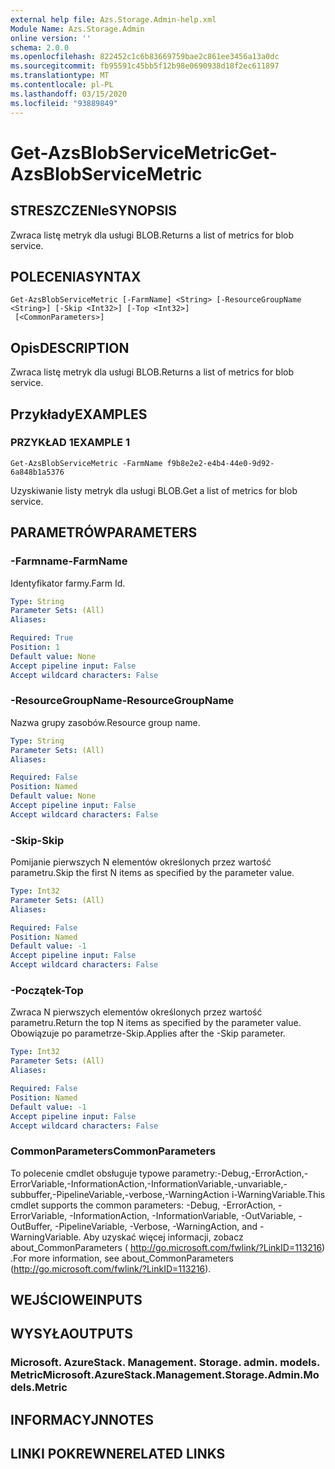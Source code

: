 ```yaml
---
external help file: Azs.Storage.Admin-help.xml
Module Name: Azs.Storage.Admin
online version: ''
schema: 2.0.0
ms.openlocfilehash: 822452c1c6b83669759bae2c861ee3456a13a0dc
ms.sourcegitcommit: fb95591c45bb5f12b98e0690938d18f2ec611897
ms.translationtype: MT
ms.contentlocale: pl-PL
ms.lasthandoff: 03/15/2020
ms.locfileid: "93889849"
---
```

# <span data-ttu-id="547bc-101">Get-AzsBlobServiceMetric</span><span class="sxs-lookup"><span data-stu-id="547bc-101">Get-AzsBlobServiceMetric</span></span>

## <span data-ttu-id="547bc-102">STRESZCZENIe</span><span class="sxs-lookup"><span data-stu-id="547bc-102">SYNOPSIS</span></span>
<span data-ttu-id="547bc-103">Zwraca listę metryk dla usługi BLOB.</span><span class="sxs-lookup"><span data-stu-id="547bc-103">Returns a list of metrics for blob service.</span></span>

## <span data-ttu-id="547bc-104">POLECENIA</span><span class="sxs-lookup"><span data-stu-id="547bc-104">SYNTAX</span></span>

```
Get-AzsBlobServiceMetric [-FarmName] <String> [-ResourceGroupName <String>] [-Skip <Int32>] [-Top <Int32>]
 [<CommonParameters>]
```

## <span data-ttu-id="547bc-105">Opis</span><span class="sxs-lookup"><span data-stu-id="547bc-105">DESCRIPTION</span></span>
<span data-ttu-id="547bc-106">Zwraca listę metryk dla usługi BLOB.</span><span class="sxs-lookup"><span data-stu-id="547bc-106">Returns a list of metrics for blob service.</span></span>

## <span data-ttu-id="547bc-107">Przykłady</span><span class="sxs-lookup"><span data-stu-id="547bc-107">EXAMPLES</span></span>

### <span data-ttu-id="547bc-108">PRZYKŁAD 1</span><span class="sxs-lookup"><span data-stu-id="547bc-108">EXAMPLE 1</span></span>
```
Get-AzsBlobServiceMetric -FarmName f9b8e2e2-e4b4-44e0-9d92-6a848b1a5376
```

<span data-ttu-id="547bc-109">Uzyskiwanie listy metryk dla usługi BLOB.</span><span class="sxs-lookup"><span data-stu-id="547bc-109">Get a list of metrics for blob service.</span></span>

## <span data-ttu-id="547bc-110">PARAMETRÓW</span><span class="sxs-lookup"><span data-stu-id="547bc-110">PARAMETERS</span></span>

### <span data-ttu-id="547bc-111">-Farmname</span><span class="sxs-lookup"><span data-stu-id="547bc-111">-FarmName</span></span>
<span data-ttu-id="547bc-112">Identyfikator farmy.</span><span class="sxs-lookup"><span data-stu-id="547bc-112">Farm Id.</span></span>

```yaml
Type: String
Parameter Sets: (All)
Aliases:

Required: True
Position: 1
Default value: None
Accept pipeline input: False
Accept wildcard characters: False
```

### <span data-ttu-id="547bc-113">-ResourceGroupName</span><span class="sxs-lookup"><span data-stu-id="547bc-113">-ResourceGroupName</span></span>
<span data-ttu-id="547bc-114">Nazwa grupy zasobów.</span><span class="sxs-lookup"><span data-stu-id="547bc-114">Resource group name.</span></span>

```yaml
Type: String
Parameter Sets: (All)
Aliases:

Required: False
Position: Named
Default value: None
Accept pipeline input: False
Accept wildcard characters: False
```

### <span data-ttu-id="547bc-115">-Skip</span><span class="sxs-lookup"><span data-stu-id="547bc-115">-Skip</span></span>
<span data-ttu-id="547bc-116">Pomijanie pierwszych N elementów określonych przez wartość parametru.</span><span class="sxs-lookup"><span data-stu-id="547bc-116">Skip the first N items as specified by the parameter value.</span></span>

```yaml
Type: Int32
Parameter Sets: (All)
Aliases:

Required: False
Position: Named
Default value: -1
Accept pipeline input: False
Accept wildcard characters: False
```

### <span data-ttu-id="547bc-117">-Początek</span><span class="sxs-lookup"><span data-stu-id="547bc-117">-Top</span></span>
<span data-ttu-id="547bc-118">Zwraca N pierwszych elementów określonych przez wartość parametru.</span><span class="sxs-lookup"><span data-stu-id="547bc-118">Return the top N items as specified by the parameter value.</span></span>
<span data-ttu-id="547bc-119">Obowiązuje po parametrze-Skip.</span><span class="sxs-lookup"><span data-stu-id="547bc-119">Applies after the -Skip parameter.</span></span>

```yaml
Type: Int32
Parameter Sets: (All)
Aliases:

Required: False
Position: Named
Default value: -1
Accept pipeline input: False
Accept wildcard characters: False
```

### <span data-ttu-id="547bc-120">CommonParameters</span><span class="sxs-lookup"><span data-stu-id="547bc-120">CommonParameters</span></span>
<span data-ttu-id="547bc-121">To polecenie cmdlet obsługuje typowe parametry:-Debug,-ErrorAction,-ErrorVariable,-InformationAction,-InformationVariable,-unvariable,-subbuffer,-PipelineVariable,-verbose,-WarningAction i-WarningVariable.</span><span class="sxs-lookup"><span data-stu-id="547bc-121">This cmdlet supports the common parameters: -Debug, -ErrorAction, -ErrorVariable, -InformationAction, -InformationVariable, -OutVariable, -OutBuffer, -PipelineVariable, -Verbose, -WarningAction, and -WarningVariable.</span></span> <span data-ttu-id="547bc-122">Aby uzyskać więcej informacji, zobacz about_CommonParameters ( http://go.microsoft.com/fwlink/?LinkID=113216) .</span><span class="sxs-lookup"><span data-stu-id="547bc-122">For more information, see about_CommonParameters (http://go.microsoft.com/fwlink/?LinkID=113216).</span></span>

## <span data-ttu-id="547bc-123">WEJŚCIOWE</span><span class="sxs-lookup"><span data-stu-id="547bc-123">INPUTS</span></span>

## <span data-ttu-id="547bc-124">WYSYŁA</span><span class="sxs-lookup"><span data-stu-id="547bc-124">OUTPUTS</span></span>

### <span data-ttu-id="547bc-125">Microsoft. AzureStack. Management. Storage. admin. models. Metric</span><span class="sxs-lookup"><span data-stu-id="547bc-125">Microsoft.AzureStack.Management.Storage.Admin.Models.Metric</span></span>

## <span data-ttu-id="547bc-126">INFORMACYJN</span><span class="sxs-lookup"><span data-stu-id="547bc-126">NOTES</span></span>

## <span data-ttu-id="547bc-127">LINKI POKREWNE</span><span class="sxs-lookup"><span data-stu-id="547bc-127">RELATED LINKS</span></span>
